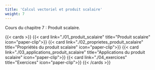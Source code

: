 ```yaml
---
title: 'Calcul vectoriel et produit scalaire'
weight: 7
---
```

Cours du chapitre 7 : Produit scalaire.

{{< cards >}}
  {{< card link="./01_produit_scalaire" title="Produit scalaire" icon="paper-clip">}}
  {{< card link="./02_proprietes_produit_scalaire" title="Propriétés du produit scalaire" icon="paper-clip">}}
  {{< card link="./03_applications_produit_scalaire" title="Applications du produit scalaire" icon="paper-clip">}}
  {{< card link="./04_exercices" title="Exercices" icon="paper-clip">}}
{{< /cards >}}
